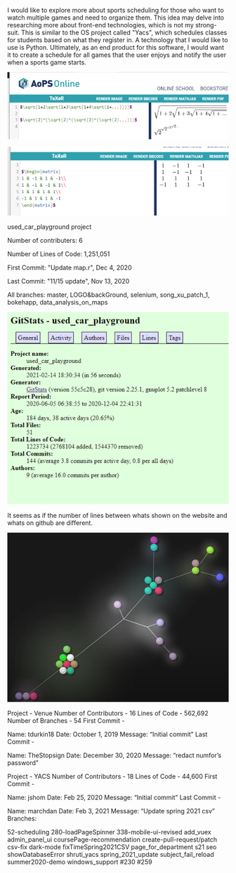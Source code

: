 I would like to explore more about sports scheduling for those who want to watch multiple games and need to organize them. This idea may delve into researching more about front-end technologies, which is not my strong-suit. This is similar to the OS project called "Yacs", which schedules classes for students based on what they register in. A technology that I would like to use is Python. Ultimately, as an end product for this software, I would want it to create a schedule for all games that the user enjoys and notify the user when a sports game starts.

![filler text](https://github.com/niclee500/oss-repo-template/blob/master/labs/lab-03/latex_formulae.png)

![filler text](https://github.com/niclee500/oss-repo-template/blob/master/labs/lab-03/hadamard_matrix.png)

used_car_playground project

Number of contributers: 6

Number of Lines of Code: 1,251,051

First Commit: "Update map.r", Dec 4, 2020

Last Commit: "11/15 update", Nov 13, 2020

All branches: master, LOGO&backGround, selenium, song_xu_patch_1, bokehapp, data_analysis_on_maps

![filler text](https://github.com/niclee500/oss-repo-template/blob/master/labs/lab-03/used_car_playground_website.png)

It seems as if the number of lines between whats shown on the website and whats on github are different.


![filler text](https://github.com/niclee500/oss-repo-template/blob/master/labs/lab-03/gource.png)


Project - Venue
Number of Contributors - 16
Lines of Code - 562,692
Number of Branches - 54
First Commit -

Name: tdurkin18
Date: October 1, 2019
Message: “Initial commit”
Last Commit -

Name: TheStopsign
Date: December 30, 2020
Message: “redact numfor’s password”

Project - YACS
Number of Contributors - 18
Lines of Code - 44,600
First Commit -

Name: jshom
Date: Feb 25, 2020
Message: “Initial commit”
Last Commit -

Name: marchdan
Date: Feb 3, 2021
Message: “Update spring 2021 csv”
Branches:

52-scheduling
280-loadPageSpinner
338-mobile-ui-revised
add_vuex
admin_panel_ui
coursePage-recommendation
create-pull-request/patch
csv-fix
dark-mode
fixTimeSpring2021CSV
page_for_department
s21
seo
showDatabaseError
shruti_yacs
spring_2021_update
subject_fail_reload
summer2020-demo
windows_support
#230
#259
